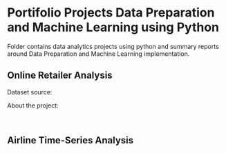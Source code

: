 # Portifolio Projects Data Preparation and Machine Learning using Python  

Folder contains data analytics projects using python and summary reports around Data Preparation and Machine Learning implementation.  

## Online Retailer Analysis

Dataset source:  

About the project:  

<br>

## Airline Time-Series Analysis


